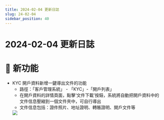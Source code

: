 ```yaml
---
title: 2024-02-04 更新日誌
slug: 24-02-04
sidebar_position: 40
---
```



# 2024-02-04 更新日誌

# 🎉 新功能

- KYC 開戶資料新增一鍵導出文件的功能
    - 路徑：「客戶管理系統」 - 「KYC」-「開戶列表」
    - 在開戶資料的詳情頁面，點擊‘文件下載’按鈕，系統將自動把開戶資料中的文件信息壓縮到一個文件夾中，可自行導出
    - 文件信息包括：證件照片、地址證明、轉賬證明、開戶文件等
    <img src="/assets/SB0ObN77zobm87xM2HqcJcVQn4M.png" src-width="2520" src-height="1362" align="center"/>


